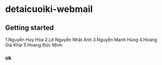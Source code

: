 # detaicuoiki-webmail

## Getting started
1.Nguyễn Huy Hòa
2.Lê Nguyễn Nhật Anh
3.Nguyễn Mạnh Hùng
4.Hoàng Gia Khải
5.Hoàng Đức Minh

### ok